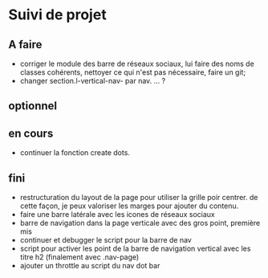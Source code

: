 # Suivi de projet

## A faire
* corriger le module des barre de réseaux sociaux, lui faire des noms de classes cohérents, nettoyer ce qui n'est pas nécessaire, faire un git;
* changer section.l-vertical-nav- par nav. ... ?

## optionnel



## en cours
* continuer la fonction create dots.


## fini

* restructuration du layout de la page pour utiliser la grille poir centrer. de cette façon, je peux valoriser les marges pour ajouter du contenu.
* faire une barre latérale avec les icones de réseaux sociaux
* barre de navigation dans la page verticale avec des gros point, première mis
* continuer et debugger le script pour la barre de nav
* script pour activer les point de la barre de navigation vertical avec les titre h2 (finalement avec .nav-page)    
* ajouter un throttle au script du nav dot bar
